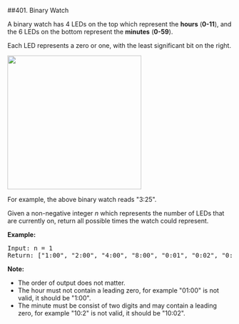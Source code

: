 ##401. Binary Watch
<p>A binary watch has 4 LEDs on the top which represent the <b>hours</b> (<b>0-11</b>), and the 6 LEDs on the bottom represent the <b>minutes</b> (<b>0-59</b>).</p>
<p>Each LED represents a zero or one, with the least significant bit on the right.</p>
<img src="https://upload.wikimedia.org/wikipedia/commons/8/8b/Binary_clock_samui_moon.jpg" height="300" />
<p>For example, the above binary watch reads "3:25".</p>

<p>Given a non-negative integer <i>n</i> which represents the number of LEDs that are currently on, return all possible times the watch could represent.</p>

<p><b>Example:</b>
<pre>Input: n = 1<br>Return: ["1:00", "2:00", "4:00", "8:00", "0:01", "0:02", "0:04", "0:08", "0:16", "0:32"]</pre>
</p>

<p><b>Note:</b><br />
<ul>
<li>The order of output does not matter.</li>
<li>The hour must not contain a leading zero, for example "01:00" is not valid, it should be "1:00".</li>
<li>The minute must be consist of two digits and may contain a leading zero, for example "10:2" is not valid, it should be "10:02".</li>
</ul>
</p>